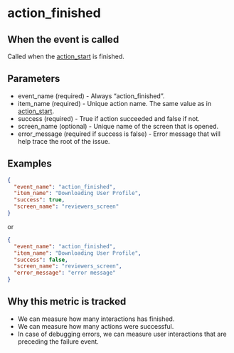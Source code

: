 # action_finished

## When the event is called

Called when the [action_start](action_start.md) is finished.

## Parameters

- event_name (required) - Always “action_finished”.
- item_name (required) - Unique action name. The same value as in [action_start](action_start.md).
- success (required) - True if action succeeded and false if not.
- screen_name (optional) - Unique name of the screen that is opened.
- error_message (required if success is false) - Error message that will help trace the root of the issue.

## Examples

```json
{
  "event_name": "action_finished",
  "item_name": "Downloading User Profile",
  "success": true,
  "screen_name": "reviewers_screen"
}
```

or

```json
{
  "event_name": "action_finished",
  "item_name": "Downloading User Profile",
  "success": false,
  "screen_name": "reviewers_screen",
  "error_message": "error message"
}
```

## Why this metric is tracked

- We can measure how many interactions has finished.
- We can measure how many actions were successful.
- In case of debugging errors, we can measure user interactions that are preceding the failure event.
